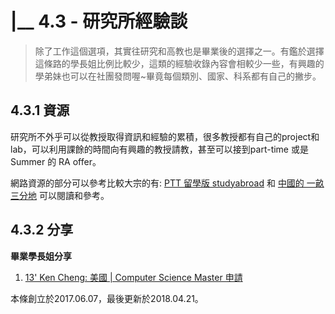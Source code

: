 # \|\_\_ 4.3 - 研究所經驗談

> 除了工作這個選項，其實往研究和高教也是畢業後的選擇之一。有鑑於選擇這條路的學長姐比例比較少，這類的經驗收錄內容會相較少一些，有興趣的學弟妹也可以在社團發問喔~畢竟每個類別、國家、科系都有自己的撇步。

## 4.3.1 資源

研究所不外乎可以從教授取得資訊和經驗的累積，很多教授都有自己的project和lab，可以利用課餘的時間向有興趣的教授請教，甚至可以接到part-time 或是 Summer 的 RA offer。

網路資源的部分可以參考比較大宗的有: [PTT 留學版 studyabroad](https://www.ptt.cc/bbs/studyabroad/index.html) 和 [中國的 一畝三分地](http://www.1point3acres.com/bbs/) 可以閱讀和參考。

## 4.3.2 分享

**畢業學長姐分享**

1. [13' Ken Cheng: 美國 \| Computer Science Master 申請](https://www.ptt.cc/bbs/studyabroad/M.1524301411.A.52E.html)

本條創立於2017.06.07，最後更新於2018.04.21。

